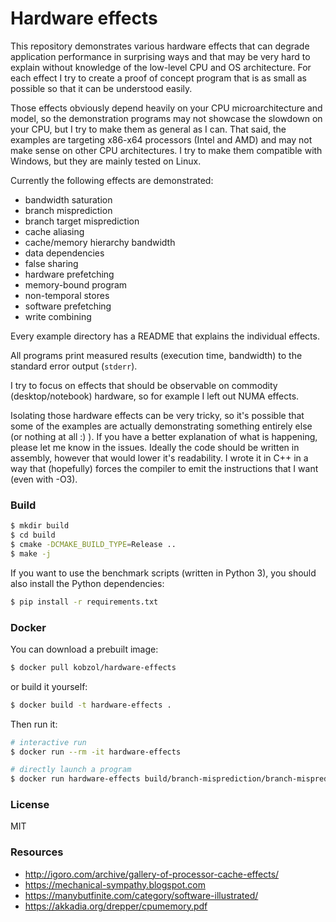 # Hardware effects
This repository demonstrates various hardware effects that can degrade application performance
in surprising ways and that may be very hard to explain without knowledge of the low-level CPU and OS architecture.
For each effect I try to create a proof of concept program that is as small as possible so that it can
be understood easily.

Those effects obviously depend heavily on your CPU microarchitecture and model,
so the demonstration programs may not showcase the slowdown on your CPU, but I try to make
them as general as I can. That said, the examples are targeting x86-x64 processors (Intel and AMD)
and may not make sense on other CPU architectures. I try to make them compatible
with Windows, but they are mainly tested on Linux.

Currently the following effects are demonstrated:

- bandwidth saturation
- branch misprediction
- branch target misprediction
- cache aliasing
- cache/memory hierarchy bandwidth
- data dependencies
- false sharing
- hardware prefetching
- memory-bound program
- non-temporal stores
- software prefetching
- write combining

Every example directory has a README that explains the individual effects.

All programs print measured results (execution time, bandwidth) to the standard error output (`stderr`).

I try to focus on effects that should be observable on commodity (desktop/notebook) hardware,
so for example I left out NUMA effects.

Isolating those hardware effects can be very tricky, so it's possible that some of the
examples are actually demonstrating something entirely else (or nothing at all :) ).
If you have a better explanation of what is happening, please let me know in the issues.
Ideally the code should be written in assembly, however that would lower it's readability.
I wrote it in C++ in a way that (hopefully) forces the compiler to emit the instructions that I want (even with -O3).

### Build
```bash
$ mkdir build
$ cd build
$ cmake -DCMAKE_BUILD_TYPE=Release ..
$ make -j
```

If you want to use the benchmark scripts (written in Python 3), you should
also install the Python dependencies:
```bash
$ pip install -r requirements.txt
```

### Docker
You can download a prebuilt image:
```bash
$ docker pull kobzol/hardware-effects
```
or build it yourself:
```bash
$ docker build -t hardware-effects .
```

Then run it:
```bash
# interactive run
$ docker run --rm -it hardware-effects

# directly launch a program
$ docker run hardware-effects build/branch-misprediction/branch-misprediction 1
```

### License
MIT

### Resources
- http://igoro.com/archive/gallery-of-processor-cache-effects/
- https://mechanical-sympathy.blogspot.com
- https://manybutfinite.com/category/software-illustrated/
- https://akkadia.org/drepper/cpumemory.pdf
